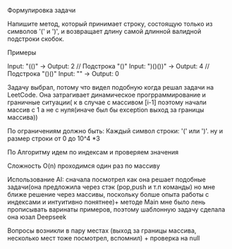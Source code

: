 ﻿ Формулировка задачи

Напишите метод, который принимает строку, состоящую только из символов '(' и ')',
и возвращает длину самой длинной валидной  подстроки скобок.

Примеры

Input: "(()"      → Output: 2  // Подстрока "()"
Input: ")()())"  → Output: 4  // Подстрока "()()"
Input: ""        → Output: 0

Задачу выбрал, потому что видел подобную когда решал задачи на LeetCode. Она затрагивает динамическое прогрраммирование и граничные ситуации(
 к в случае с массивом [i-1] поэтому начали массив с 1 а не с нуля(иначе был бы exception выход за границы массива))

По ограничениям должно быть:
Каждый символ строки: '(' или ')'.
ну и размер строки от 0 до 10^4 *3 

По Алгоритму идем по индексам и проверяем значения 

Сложность O(n) проходимся один раз по массиву 

 Использование AI: сначала посмотрел как она решает подобные задачи(она предложила через стэк (pop,push и т.п команды) но мне ближе решение через массивы,
 поскольку болше опыта работы с индексами и интуитивно понятнее)+ методе Main мне было лень прописывать варинаты примеров, поэтому шаблонную задачу сделала она 
 юзал Deepseek

 Вопросы возникли в пару местах (выход за границы массива, несколько мест тоже посмотрел, вспомнил) + проверка на null



